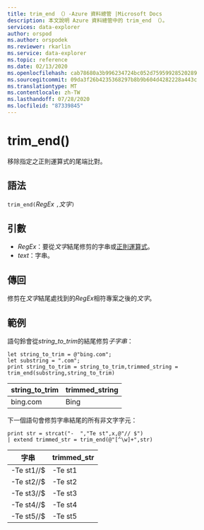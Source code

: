 ```yaml
---
title: trim_end （）-Azure 資料總管 |Microsoft Docs
description: 本文說明 Azure 資料總管中的 trim_end （）。
services: data-explorer
author: orspod
ms.author: orspodek
ms.reviewer: rkarlin
ms.service: data-explorer
ms.topic: reference
ms.date: 02/13/2020
ms.openlocfilehash: cab78680a3b996234724bc052d75959928520289
ms.sourcegitcommit: 09da3f26b4235368297b8b9b604d4282228a443c
ms.translationtype: MT
ms.contentlocale: zh-TW
ms.lasthandoff: 07/28/2020
ms.locfileid: "87339845"
---
```

# <a name="trim_end"></a>trim_end()

移除指定之正則運算式的尾端比對。

## <a name="syntax"></a>語法

`trim_end(`*RegEx* `,`*文字*`)`

## <a name="arguments"></a>引數

* *RegEx*：要從*文字*結尾修剪的字串或[正則運算式](re2.md)。  
* *text*：字串。

## <a name="returns"></a>傳回

修剪在*文字*結尾處找到的*RegEx*相符專案之後的*文字*。

## <a name="example"></a>範例

語句鈴會從*string_to_trim*的結尾修剪*子字串*：

```kusto
let string_to_trim = @"bing.com";
let substring = ".com";
print string_to_trim = string_to_trim,trimmed_string = trim_end(substring,string_to_trim)
```

|string_to_trim|trimmed_string|
|--------------|--------------|
|bing.com      |Bing          |

下一個語句會修剪字串結尾的所有非文字字元：

```kusto
print str = strcat("-  ","Te st",x,@"// $")
| extend trimmed_str = trim_end(@"[^\w]+",str)
```

|字串          |trimmed_str|
|-------------|-----------|
|-Te st1//$|-Te st1  |
|-Te st2//$|-Te st2  |
|-Te st3//$|-Te st3  |
|-Te st4//$|-Te st4  |
|-Te st5//$|-Te st5  |